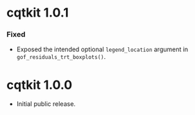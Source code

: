 # cqtkit 1.0.1
### Fixed
- Exposed the intended optional `legend_location` argument in `gof_residuals_trt_boxplots()`.

# cqtkit 1.0.0

* Initial public release.
